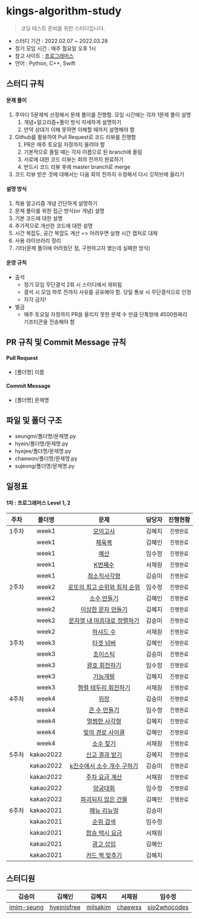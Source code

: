 # kings-algorithm-study

> 코딩 테스트 준비를 위한 스터디입니다.

- 스터디 기간 : 2022.02.07 ~ 2022.03.28
- 정기 모임 시간 : 매주 월요일 오후 1시
- 참고 사이트 : [프로그래머스](https://programmers.co.kr/learn/challenges)
- 언어 : Python, C++, Swift

## 스터디 규칙

#### 문제 풀이

1. 주마다 5문제씩 선정해서 문제 풀이를 진행함. 모임 시간에는 각자 1문제 풀이 설명
    1. 개념+알고리즘+풀이 방식 자세하게 설명하기
    2. 만약 상대가 이해 못하면 이해할 때까지 설명해야 함
2. Github를 활용하여 Pull Request로 코드 리뷰를 진행함
    1. PR은 매주 토요일 자정까지 올려야 함
    2. 기본적으로 올릴 때는 각자 이름으로 된 branch에 올림
    3. 서로에 대한 코드 리뷰는 회의 전까지 완료하기
    4. 반드시 코드 리뷰 후에 master branch로 merge
3. 코드 리뷰 받은 것에 대해서는 다음 회의 전까지 수정해서 다시 깃허브에 올리기

#### 설명 방식

1. 적용 알고리즘 개념 간단하게 설명하기
2. 문제 풀이를 위한 접근 방식(or 개념) 설명
3. 기본 코드에 대한 설명
4. 추가적으로 개선한 코드에 대한 설명
5. 시간 복잡도, 공간 복잡도 계산 => 어려우면 실행 시간 캡처로 대체
6. 사용 라이브러리 정리
7. 기타(문제 풀이에 어려웠던 점, 구현하고자 했는데 실패한 방식)

#### 운영 규칙

- 출석
    - 정기 모임 무단결석 2회 시 스터디에서 제외됨
    - 결석 시 모임 하루 전까지 사유를 공유해야 함. 당일 통보 시 무단결석으로 인정
    - 지각 금지!
- 벌금
    - 매주 토요일 자정까지 PR을 올리지 못한 문제 수 만큼 단톡방에 4500원짜리 기프티콘을 전송해야 함

## PR 규칙 및 Commit Message 규칙

#### Pull Request

- [폴더명] 이름

#### Commit Message

- [폴더명] 문제명

## 파일 및 폴더 구조

- seungmi/폴더명/문제명.py
- hyein/폴더명/문제명.py
- hyejee/폴더명/문제명.py
- chaewon/폴더명/문제명.py
- sujeong/폴더명/문제명.py

## 일정표

#### 1차 : 프로그래머스 Level 1, 2
| **주차** | **폴더명** | **문제** | **담당자** | **진행현황** |
|:-:|:-:|:-:|:-:|:-:|
| 1주차 | week1 | [모의고사](https://programmers.co.kr/learn/courses/30/lessons/42840) | 김혜지 |`진행완료`|
|  | week1 | [체육복](https://programmers.co.kr/learn/courses/30/lessons/42862) | 김혜인 |`진행완료`|
|  | week1 | [예산](https://programmers.co.kr/learn/courses/30/lessons/12982) | 임수정 |`진행완료`|
|  | week1 | [K번째수](https://programmers.co.kr/learn/courses/30/lessons/42748) | 서채원 |`진행완료`|
|  | week1 | [최소직사각형](https://programmers.co.kr/learn/courses/30/lessons/86491) | 김승미 |`진행완료`|
| 2주차 | week2 | [로또의 최고 순위와 최저 순위](https://programmers.co.kr/learn/courses/30/lessons/77484) | 임수정 | `진행완료` |
|  | week2 | [소수 만들기](https://programmers.co.kr/learn/courses/30/lessons/12977) | 김혜인 | `진행완료` |
|  | week2 | [이상한 문자 만들기](https://programmers.co.kr/learn/courses/30/lessons/12930) | 김혜지 | `진행완료` |
|  | week2 | [문자열 내 마음대로 정렬하기](https://programmers.co.kr/learn/courses/30/lessons/12915) | 김승미 | `진행완료` |
|  | week2 | [하샤드 수](https://programmers.co.kr/learn/courses/30/lessons/12947) | 서채원 | `진행완료` |
| 3주차 | week3 | [타겟 넘버](https://programmers.co.kr/learn/courses/30/lessons/43165) | 김혜인 | `진행완료` |
|  | week3 | [조이스틱](https://programmers.co.kr/learn/courses/30/lessons/42860) | 김승미 | `진행완료` |
|  | week3 | [괄호 회전하기](https://programmers.co.kr/learn/courses/30/lessons/76502) | 임수정 | `진행완료` |
|  | week3 | [기능개발](https://programmers.co.kr/learn/courses/30/lessons/42586) | 김혜지 | `진행완료` |
|  | week3 | [행렬 테두리 회전하기](https://programmers.co.kr/learn/courses/30/lessons/77485) | 서채원 | `진행완료` |
| 4주차 | week4 | [위장](https://programmers.co.kr/learn/courses/30/lessons/42578) | 김승미 | `진행완료` |
|  | week4 | [큰 수 만들기](https://programmers.co.kr/learn/courses/30/lessons/42883) | 임수정 | `진행완료` |
|  | week4 | [멀쩡한 사각형](https://programmers.co.kr/learn/courses/30/lessons/62048) | 김혜지 | `진행완료` |
|  | week4 | [빛의 경로 사이클](https://programmers.co.kr/learn/courses/30/lessons/86052) | 김혜인 | `진행완료` |
|  | week4 | [소수 찾기](https://programmers.co.kr/learn/courses/30/lessons/42839) | 서채원 | `진행완료` |
| 5주차 | kakao2022 | [신고 결과 받기](https://programmers.co.kr/learn/courses/30/lessons/92334) | 김혜지 | `진행완료` |
|  | kakao2022 | [k진수에서 소수 개수 구하기](https://programmers.co.kr/learn/courses/30/lessons/92335) | 김승미 | `진행완료` |
|  | kakao2022 | [주차 요금 계산](https://programmers.co.kr/learn/courses/30/lessons/92341) | 서채원 | `진행완료` |
|  | kakao2022 | [양궁대회](https://programmers.co.kr/learn/courses/30/lessons/92342) | 임수정 | `진행완료` |
|  | kakao2022 | [파괴되지 않은 건물](https://programmers.co.kr/learn/courses/30/lessons/92344) | 김혜인 | `진행완료` |
| 6주차 | kakao2021 | [메뉴 리뉴얼](https://programmers.co.kr/learn/courses/30/lessons/72411) | 김승미 |
|  | kakao2021 | [순위 검색](https://programmers.co.kr/learn/courses/30/lessons/72412) | 임수정 |
|  | kakao2021 | [합승 택시 요금](https://programmers.co.kr/learn/courses/30/lessons/72413) | 서채원 |
|  | kakao2021 | [광고 삽입](https://programmers.co.kr/learn/courses/30/lessons/72414) | 김혜인 |
|  | kakao2021 | [카드 짝 맞추기](https://programmers.co.kr/learn/courses/30/lessons/72415) | 김혜지 |

## 스터디원
| 김승미 | 김혜인 | 김혜지 | 서채원 | 임수정 |
|:-:|:-:|:-:|:-:|:-:|
| [imim-seung](https://github.com/imim-seung) | [hyeinisfree](https://github.com/hyeinisfree) | [milsakim](https://github.com/milsakim) | [chaewss](https://github.com/chaewss) | [sio2whocodes](https://github.com/sio2whocodes) |
